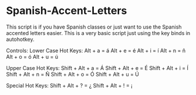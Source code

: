 # Spanish-Accent-Letters
This script is if you have Spanish classes or just want to use the Spanish accented letters easier. This is a very basic script just using the key binds in autohotkey.

Controls:
Lower Case Hot Keys:
Alt + a = á
Alt + e = é
Alt + i = í
Alt + n = ñ
Alt + o = ó
Alt + u = ú
 
Upper Case Hot Keys:
Shift + Alt + a = Á
Shift + Alt + e = É
Shift + Alt + i = Í
Shift + Alt + n = Ñ
Shift + Alt + o = Ó
Shift + Alt + u = Ú
 
Special Hot Keys:
Shift + Alt + ? = ¿
Shift + Alt + ! = ¡
